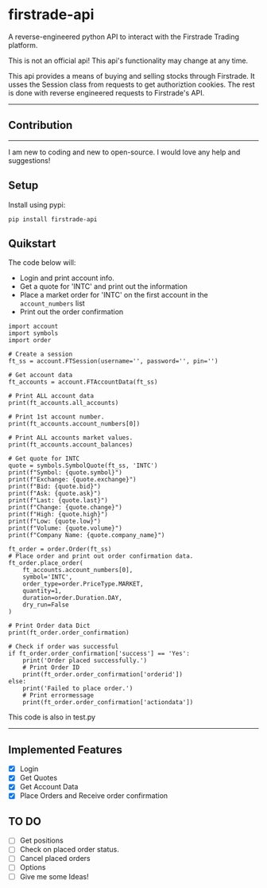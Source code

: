 # firstrade-api
 A reverse-engineered python API to interact with the Firstrade Trading platform.

 This is not an official api! This api's functionality may change at any time.

 This api provides a means of buying and selling stocks through Firstrade. It usses the Session class from requests to get authoriztion cookies. The rest is done with reverse engineered requests to Firstrade's API. 

 ---

## Contribution
---
I am new to coding and new to open-source. I would love any help and suggestions!

## Setup
Install using pypi:
```
pip install firstrade-api
```

## Quikstart
The code below will: 
- Login and print account info. 
- Get a quote for 'INTC' and print out the information
- Place a market order for 'INTC' on the first account in the `account_numbers` list
- Print out the order confirmation

```
import account
import symbols
import order

# Create a session
ft_ss = account.FTSession(username='', password='', pin='')

# Get account data
ft_accounts = account.FTAccountData(ft_ss)

# Print ALL account data
print(ft_accounts.all_accounts)

# Print 1st account number.
print(ft_accounts.account_numbers[0])

# Print ALL accounts market values.
print(ft_accounts.account_balances)

# Get quote for INTC
quote = symbols.SymbolQuote(ft_ss, 'INTC')
print(f"Symbol: {quote.symbol}")
print(f"Exchange: {quote.exchange}")
print(f"Bid: {quote.bid}")
print(f"Ask: {quote.ask}")
print(f"Last: {quote.last}")
print(f"Change: {quote.change}")
print(f"High: {quote.high}")
print(f"Low: {quote.low}")
print(f"Volume: {quote.volume}")
print(f"Company Name: {quote.company_name}")

ft_order = order.Order(ft_ss)
# Place order and print out order confirmation data.
ft_order.place_order(
    ft_accounts.account_numbers[0],
    symbol='INTC',
    order_type=order.PriceType.MARKET,
    quantity=1,
    duration=order.Duration.DAY,
    dry_run=False
)

# Print Order data Dict
print(ft_order.order_confirmation)

# Check if order was successful
if ft_order.order_confirmation['success'] == 'Yes':
    print('Order placed successfully.')
    # Print Order ID
    print(ft_order.order_confirmation['orderid'])
else:
    print('Failed to place order.')
    # Print errormessage
    print(ft_order.order_confirmation['actiondata'])
```
This code is also in test.py

---

 ## Implemented Features
 - [x] Login
 - [x] Get Quotes
 - [x] Get Account Data
 - [x] Place Orders and Receive order confirmation

## TO DO
- [ ] Get positions
- [ ] Check on placed order status.
- [ ] Cancel placed orders
- [ ] Options
- [ ] Give me some Ideas!